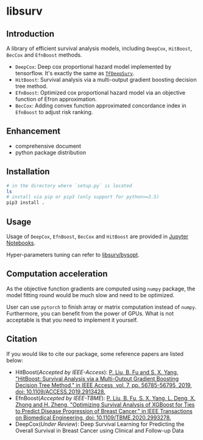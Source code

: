 # libsurv

## Introduction

A library of efficient survival analysis models, including `DeepCox`, `HitBoost`, `BecCox` and `EfnBoost` methods.

- `DeepCox`: Deep cox proportional hazard model implemented by tensorflow. It's exactly the same as [`TFDeepSurv`](https://github.com/liupei101/TFDeepSurv).
- `HitBoost`: Survival analysis via a multi-output gradient boosting decision tree method.
- `EfnBoost`: Optimized cox proportional hazard model via an objective function of Efron approximation.
- `BecCox`: Adding convex function approximated concordance index in `EfnBoost` to adjust risk ranking.

## Enhancement

- comprehensive document
- python package distribution

## Installation

```bash
# in the directory where `setup.py` is located
ls
# install via pip or pip3 (only support for python>=3.5)
pip3 install .
```

## Usage

Usage of `DeepCox`, `EfnBoost`, `BecCox` and `HitBoost` are provided in [Jupyter Notebooks](examples/).

Hyper-parameters tuning can refer to [libsurv/bysopt](bysopt/).

## Computation acceleration

As the objective function gradients are computed using `numpy` package, the model fitting round would be much slow and need to be optimized.

User can use `pytorch` to finish array or matrix computation instead of `numpy`. Furthermore, you can benefit from the power of GPUs. What is not acceptable is that you need to implement it yourself.

## Citation

If you would like to cite our package, some reference papers are listed below:
- HitBoost(*Accepted by IEEE-Access*): [P. Liu, B. Fu and S. X. Yang, "HitBoost: Survival Analysis via a Multi-Output Gradient Boosting Decision Tree Method," in IEEE Access, vol. 7, pp. 56785-56795, 2019, doi: 10.1109/ACCESS.2019.2913428.](https://doi.org/10.1109/ACCESS.2019.2913428)
- EfnBoost(*Accepted by IEEE-TBME*): [P. Liu, B. Fu, S. X. Yang, L. Deng, X. Zhong and H. Zheng, "Optimizing Survival Analysis of XGBoost for Ties to Predict Disease Progression of Breast Cancer," in IEEE Transactions on Biomedical Engineering, doi: 10.1109/TBME.2020.2993278.](https://doi.org/10.1109/TBME.2020.2993278)
- DeepCox(*Under Review*): Deep Survival Learning for Predicting the Overall Survival in Breast Cancer using Clinical and Follow-up Data
